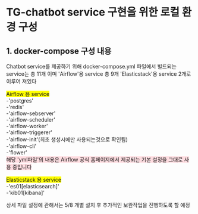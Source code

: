 # TG-chatbot service 구현을 위한 로컬 환경 구성


## 1. docker-compose 구성 내용

Chatbot service를 제공하기 위해 docker-compose.yml 파일에서 빌드되는 service는 총 11개 이며 'Airflow'용 service 총 9개 'Elasticstack'용 service 2개로 이루어 져있다

<span style='background-color:yellow'>Airflow 용 service </span>  
-'postgres'  
-'redis'  
-'airflow-sebserver'  
-'airflow-scheduler'  
-'airflow-worker'  
-'airflow-triggerer'  
-'airflow-init'(최초 생성시에만 사용되는것으로 확인됨)  
-'airflow-cli'  
-'flower'  
<span style='background-color: #ffdce0'>해당 'yml파일'의 내용은 Airflow 공식 홈페이지에서 제공되는 기본 설정을 그대로 사용 중입니다</span>

<span style='background-color:yellow'>Elasticstack 용 service </span>  
-'es01[elasticsearch]'  
-'kib01[kibana]'  

상세 파일 설정에 관해서는 5/8 개별 설치 후 추가적인 보완작업을 진행하도록 할 예정


```python

```
